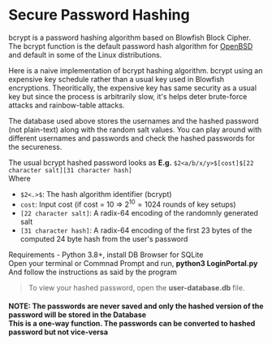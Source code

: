 # Secure Password Hashing
 
bcrypt is a password hashing algorithm based on Blowfish Block Cipher. The bcrypt function is the default password hash algorithm for [OpenBSD](https://en.wikipedia.org/wiki/OpenBSD) and default in some of the Linux distributions.

Here is a naive implementation of bcrypt hashing algorithm. bcrypt using an expensive key schedule rather than a usual key used in Blowfish encryptions. Theoritically, the expensive key has same security as a usual key but since the process is arbitrarily slow, it's helps deter brute-force attacks and rainbow-table attacks.

The database used above stores the usernames and the hashed password (not plain-text) along with the random salt values. You can play around with different usernames and passwords and check the hashed passwords for the secureness. 

The usual bcrypt hashed password looks as <b>E.g.</b> `$2<a/b/x/y>$[cost]$[22 character salt][31 character hash]`<br>
Where
- `$2<.>$`: The hash algorithm identifier (bcrypt)
- `cost`: Input cost (if cost = 10 $\Rightarrow$ $2^{10} = 1024$ rounds of key setups)
- `[22 character salt]`: A radix-64 encoding of the randomnly generated salt
- `[31 character hash]`: A radix-64 encoding of the first 23 bytes of the computed 24 byte hash from the user's password

Requirements - Python 3.8+, install DB Browser for SQLite <br>
Open your terminal or Commnad Prompt and run, <b> python3 LoginPortal.py </b> <br>
And follow the instructions as said by the program

> To view your hashed password, open the <b> user-database.db </b> file. 

#### NOTE: The passwords are never saved and only the hashed version of the password will be stored in the Database <br> This is a one-way function. The passwords can be converted to hashed password but not vice-versa
